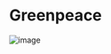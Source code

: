 # Greenpeace
![image](https://user-images.githubusercontent.com/64756817/218605281-af13229a-0842-4a1c-9206-66d81f97dc00.png)
